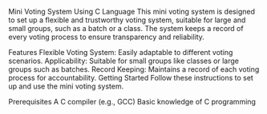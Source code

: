 Mini Voting System Using C Language
This mini voting system is designed to set up a flexible and trustworthy voting system, suitable for large and small groups, such as a batch or a class. The system keeps a record of every voting process to ensure transparency and reliability.

Features
Flexible Voting System: Easily adaptable to different voting scenarios.
Applicability: Suitable for small groups like classes or large groups such as batches.
Record Keeping: Maintains a record of each voting process for accountability.
Getting Started
Follow these instructions to set up and use the mini voting system.

Prerequisites
A C compiler (e.g., GCC)
Basic knowledge of C programming
